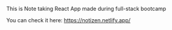This is Note taking React App made during full-stack bootcamp

You can check it here:
https://notizen.netlify.app/

